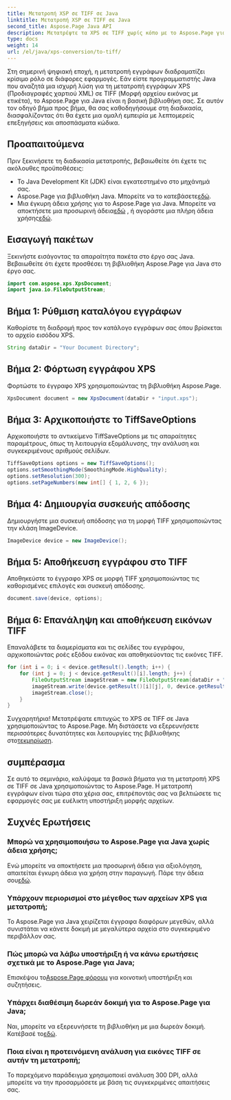 ```yaml
---
title: Μετατροπή XSP σε TIFF σε Java
linktitle: Μετατροπή XSP σε TIFF σε Java
second_title: Aspose.Page Java API
description: Μετατρέψτε τα XPS σε TIFF χωρίς κόπο με το Aspose.Page για Java. Ακολουθήστε τον βήμα προς βήμα οδηγό μας για απρόσκοπτη ενσωμάτωση. Κατεβάστε τώρα!
type: docs
weight: 14
url: /el/java/xps-conversion/to-tiff/
---
```

Στη σημερινή ψηφιακή εποχή, η μετατροπή εγγράφων διαδραματίζει κρίσιμο ρόλο σε διάφορες εφαρμογές. Εάν είστε προγραμματιστής Java που αναζητά μια ισχυρή λύση για τη μετατροπή εγγράφων XPS (Προδιαγραφές χαρτιού XML) σε TIFF (Μορφή αρχείου εικόνας με ετικέτα), το Aspose.Page για Java είναι η βασική βιβλιοθήκη σας. Σε αυτόν τον οδηγό βήμα προς βήμα, θα σας καθοδηγήσουμε στη διαδικασία, διασφαλίζοντας ότι θα έχετε μια ομαλή εμπειρία με λεπτομερείς επεξηγήσεις και αποσπάσματα κώδικα.
## Προαπαιτούμενα
Πριν ξεκινήσετε τη διαδικασία μετατροπής, βεβαιωθείτε ότι έχετε τις ακόλουθες προϋποθέσεις:
- Το Java Development Kit (JDK) είναι εγκατεστημένο στο μηχάνημά σας.
-  Aspose.Page για βιβλιοθήκη Java. Μπορείτε να το κατεβάσετε[εδώ](https://releases.aspose.com/page/java/).
-  Μια έγκυρη άδεια χρήσης για το Aspose.Page για Java. Μπορείτε να αποκτήσετε μια προσωρινή άδεια[εδώ](https://purchase.aspose.com/temporary-license/) , ή αγοράστε μια πλήρη άδεια χρήσης[εδώ](https://purchase.aspose.com/buy).
## Εισαγωγή πακέτων
Ξεκινήστε εισάγοντας τα απαραίτητα πακέτα στο έργο σας Java. Βεβαιωθείτε ότι έχετε προσθέσει τη βιβλιοθήκη Aspose.Page για Java στο έργο σας.
```java
import com.aspose.xps.XpsDocument;
import java.io.FileOutputStream;
```
## Βήμα 1: Ρύθμιση καταλόγου εγγράφων
Καθορίστε τη διαδρομή προς τον κατάλογο εγγράφων σας όπου βρίσκεται το αρχείο εισόδου XPS.
```java
String dataDir = "Your Document Directory";
```
## Βήμα 2: Φόρτωση εγγράφου XPS
Φορτώστε το έγγραφο XPS χρησιμοποιώντας τη βιβλιοθήκη Aspose.Page.
```java
XpsDocument document = new XpsDocument(dataDir + "input.xps");
```
## Βήμα 3: Αρχικοποιήστε το TiffSaveOptions
Αρχικοποιήστε το αντικείμενο TiffSaveOptions με τις απαραίτητες παραμέτρους, όπως τη λειτουργία εξομάλυνσης, την ανάλυση και συγκεκριμένους αριθμούς σελίδων.
```java
TiffSaveOptions options = new TiffSaveOptions();
options.setSmoothingMode(SmoothingMode.HighQuality);
options.setResolution(300);
options.setPageNumbers(new int[] { 1, 2, 6 });
```
## Βήμα 4: Δημιουργία συσκευής απόδοσης
Δημιουργήστε μια συσκευή απόδοσης για τη μορφή TIFF χρησιμοποιώντας την κλάση ImageDevice.
```java
ImageDevice device = new ImageDevice();
```
## Βήμα 5: Αποθήκευση εγγράφου στο TIFF
Αποθηκεύστε το έγγραφο XPS σε μορφή TIFF χρησιμοποιώντας τις καθορισμένες επιλογές και συσκευή απόδοσης.
```java
document.save(device, options);
```
## Βήμα 6: Επανάληψη και αποθήκευση εικόνων TIFF
Επαναλάβετε τα διαμερίσματα και τις σελίδες του εγγράφου, αρχικοποιώντας ροές εξόδου εικόνας και αποθηκεύοντας τις εικόνες TIFF.
```java
for (int i = 0; i < device.getResult().length; i++) {
    for (int j = 0; j < device.getResult()[i].length; j++) {
        FileOutputStream imageStream = new FileOutputStream(dataDir + "XPStoTIFF" + "_" + (i + 1) + "_" + (j + 1) + ".tif");
        imageStream.write(device.getResult()[i][j], 0, device.getResult()[i][j].length);
        imageStream.close();
    }
}
```
 Συγχαρητήρια! Μετατρέψατε επιτυχώς το XPS σε TIFF σε Java χρησιμοποιώντας το Aspose.Page. Μη διστάσετε να εξερευνήσετε περισσότερες δυνατότητες και λειτουργίες της βιβλιοθήκης στο[τεκμηρίωση](https://reference.aspose.com/page/java/).
## συμπέρασμα
Σε αυτό το σεμινάριο, καλύψαμε τα βασικά βήματα για τη μετατροπή XPS σε TIFF σε Java χρησιμοποιώντας το Aspose.Page. Η μετατροπή εγγράφων είναι τώρα στα χέρια σας, επιτρέποντάς σας να βελτιώσετε τις εφαρμογές σας με ευέλικτη υποστήριξη μορφής αρχείων.
## Συχνές Ερωτήσεις
### Μπορώ να χρησιμοποιήσω το Aspose.Page για Java χωρίς άδεια χρήσης;
 Ενώ μπορείτε να αποκτήσετε μια προσωρινή άδεια για αξιολόγηση, απαιτείται έγκυρη άδεια για χρήση στην παραγωγή. Πάρε την άδεια σου[εδώ](https://purchase.aspose.com/buy).
### Υπάρχουν περιορισμοί στο μέγεθος των αρχείων XPS για μετατροπή;
Το Aspose.Page για Java χειρίζεται έγγραφα διαφόρων μεγεθών, αλλά συνιστάται να κάνετε δοκιμή με μεγαλύτερα αρχεία στο συγκεκριμένο περιβάλλον σας.
### Πώς μπορώ να λάβω υποστήριξη ή να κάνω ερωτήσεις σχετικά με το Aspose.Page για Java;
 Επισκέψου το[Aspose.Page φόρουμ](https://forum.aspose.com/c/page/39) για κοινοτική υποστήριξη και συζητήσεις.
### Υπάρχει διαθέσιμη δωρεάν δοκιμή για το Aspose.Page για Java;
 Ναι, μπορείτε να εξερευνήσετε τη βιβλιοθήκη με μια δωρεάν δοκιμή. Κατέβασέ το[εδώ](https://releases.aspose.com/).
### Ποια είναι η προτεινόμενη ανάλυση για εικόνες TIFF σε αυτήν τη μετατροπή;
Το παρεχόμενο παράδειγμα χρησιμοποιεί ανάλυση 300 DPI, αλλά μπορείτε να την προσαρμόσετε με βάση τις συγκεκριμένες απαιτήσεις σας.
